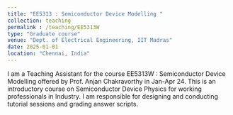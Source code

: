 ```yaml
---
title: "EE5313 : Semiconductor Device Modelling "
collection: teaching
permalink : /teaching/EE5313W
type: "Graduate course"
venue: "Dept. of Electrical Engineering, IIT Madras"
date: 2025-01-01
location: "Chennai, India"
---
```


I am a Teaching Assistant for the course EE5313W : Semiconductor Device Modelling offered by Prof. Anjan Chakravorthy in Jan-Apr 24. This is an introductory course on Semiconductor Device Physics for working professionals in Industry. I am responsible for designing and conducting tutorial sessions and grading answer scripts.
